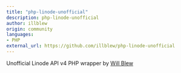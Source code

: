 ```yaml
---
title: "php-linode-unofficial"
description: php-linode-unofficial
author: illblew
origin: community
languages:
- PHP
external_url: https://github.com/illblew/php-linode-unofficial
---
```

Unofficial Linode API v4 PHP wrapper by [Will Blew](https://github.com/illblew)
